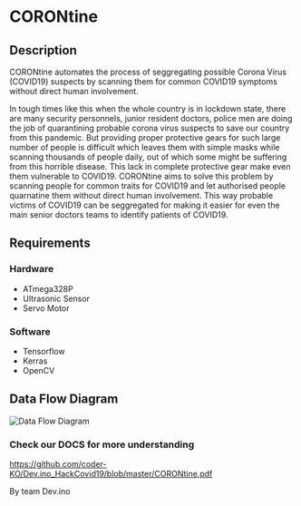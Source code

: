 # CORONtine

## Description
CORONtine automates the process of seggregating possible Corona Virus (COVID19) suspects by scanning them for common COVID19 symptoms without direct human involvement.

In tough times like this when the whole country is in lockdown state, there are many security personnels, junior resident doctors, police men are doing the job of quarantining probable corona virus suspects to save our country from this pandemic. But providing  proper protective gears for such large number of people is difficult which leaves them with simple masks while scanning thousands of people daily, out of which some might be suffering from this horrible disease. This lack in complete protective gear make even them vulnerable to COVID19. CORONtine aims to solve this problem by scanning people for common traits for COVID19 and let authorised people quarnatine them without direct human involvement. This way probable victims of COVID19 can be seggregated for making it easier for even the main senior doctors teams to identify patients of COVID19.

## Requirements
### Hardware
* ATmega328P
* Ultrasonic Sensor
* Servo Motor
### Software 
* Tensorflow
* Kerras
* OpenCV

## Data Flow Diagram
![Data Flow Diagram](https://github.com/coder-KO/Dev.ino_HackCovid19/blob/master/DFD.png)

### Check our DOCS for more understanding
https://github.com/coder-KO/Dev.ino_HackCovid19/blob/master/CORONtine.pdf

By team Dev.ino

